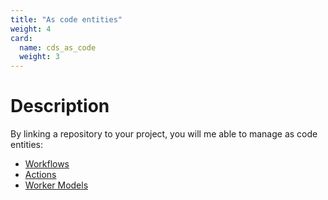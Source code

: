 ```yaml
---
title: "As code entities"
weight: 4
card:
  name: cds_as_code
  weight: 3
---
```


# Description

By linking a repository to your project, you will me able to manage as code entities:

* [Workflows](./workflow/)
* [Actions](./action/)
* [Worker Models](./worker_model/)

